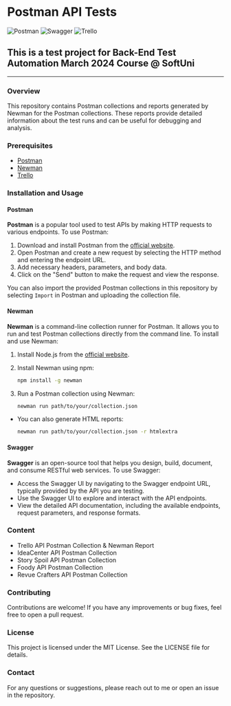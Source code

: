 # Postman API Tests

![Postman](https://img.shields.io/badge/Postman-FF6C37?style=for-the-badge&logo=postman&logoColor=white)
![Swagger](https://img.shields.io/badge/-Swagger-%23Clojure?style=for-the-badge&logo=swagger&logoColor=white)
![Trello](https://img.shields.io/badge/Trello-%23026AA7.svg?style=for-the-badge&logo=Trello&logoColor=white)

## This is a test project for **Back-End Test Automation** March 2024 Course @ SoftUni

---

### Overview

This repository contains Postman collections and reports generated by Newman for the Postman collections. These reports provide detailed information about the test runs and can be useful for debugging and analysis.

### Prerequisites

- [Postman](https://www.postman.com/downloads/)
- [Newman](https://learning.postman.com/docs/collections/using-newman-cli/installing-running-newman/)
- [Trello](https://api.trello.com)

### Installation and Usage

#### Postman

**Postman** is a popular tool used to test APIs by making HTTP requests to various endpoints. To use Postman:

1. Download and install Postman from the [official website](https://www.postman.com/downloads/).
2. Open Postman and create a new request by selecting the HTTP method and entering the endpoint URL.
3. Add necessary headers, parameters, and body data.
4. Click on the "Send" button to make the request and view the response.

You can also import the provided Postman collections in this repository by selecting `Import` in Postman and uploading the collection file.

#### Newman

**Newman** is a command-line collection runner for Postman. It allows you to run and test Postman collections directly from the command line. To install and use Newman:

1. Install Node.js from the [official website](https://nodejs.org/).
2. Install Newman using npm:

   ```sh
   npm install -g newman
   ```
3. Run a Postman collection using Newman:

   ```sh
   newman run path/to/your/collection.json
   ```

- You can also generate HTML reports:

  ```sh
  newman run path/to/your/collection.json -r htmlextra
  ```

#### Swagger
**Swagger** is an open-source tool that helps you design, build, document, and consume RESTful web services. To use Swagger:

- Access the Swagger UI by navigating to the Swagger endpoint URL, typically provided by the API you are testing.
- Use the Swagger UI to explore and interact with the API endpoints.
- View the detailed API documentation, including the available endpoints, request parameters, and response formats.

### Content
- Trello API Postman Collection & Newman Report
- IdeaCenter API Postman Collection
- Story Spoil API Postman Collection
- Foody API Postman Collection
- Revue Crafters API Postman Collection

### Contributing
Contributions are welcome! If you have any improvements or bug fixes, feel free to open a pull request.

### License
This project is licensed under the MIT License. See the LICENSE file for details.

### Contact
For any questions or suggestions, please reach out to me or open an issue in the repository.
